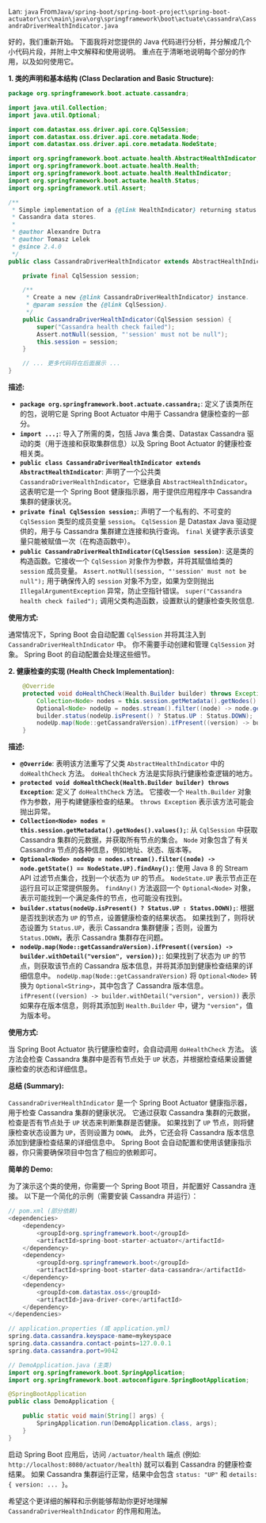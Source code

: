 Lan: `java` From`Java/spring-boot/spring-boot-project\spring-boot-actuator\src\main\java\org\springframework\boot\actuate\cassandra\CassandraDriverHealthIndicator.java`

好的，我们重新开始。 下面我将对您提供的 Java 代码进行分析，并分解成几个小代码片段，并附上中文解释和使用说明。 重点在于清晰地说明每个部分的作用，以及如何使用它。

**1. 类的声明和基本结构 (Class Declaration and Basic Structure):**

```java
package org.springframework.boot.actuate.cassandra;

import java.util.Collection;
import java.util.Optional;

import com.datastax.oss.driver.api.core.CqlSession;
import com.datastax.oss.driver.api.core.metadata.Node;
import com.datastax.oss.driver.api.core.metadata.NodeState;

import org.springframework.boot.actuate.health.AbstractHealthIndicator;
import org.springframework.boot.actuate.health.Health;
import org.springframework.boot.actuate.health.HealthIndicator;
import org.springframework.boot.actuate.health.Status;
import org.springframework.util.Assert;

/**
 * Simple implementation of a {@link HealthIndicator} returning status information for
 * Cassandra data stores.
 *
 * @author Alexandre Dutra
 * @author Tomasz Lelek
 * @since 2.4.0
 */
public class CassandraDriverHealthIndicator extends AbstractHealthIndicator {

	private final CqlSession session;

	/**
	 * Create a new {@link CassandraDriverHealthIndicator} instance.
	 * @param session the {@link CqlSession}.
	 */
	public CassandraDriverHealthIndicator(CqlSession session) {
		super("Cassandra health check failed");
		Assert.notNull(session, "'session' must not be null");
		this.session = session;
	}

    // ... 更多代码将在后面展示 ...
}
```

**描述:**

*   **`package org.springframework.boot.actuate.cassandra;`**:  定义了该类所在的包，说明它是 Spring Boot Actuator 中用于 Cassandra 健康检查的一部分。
*   **`import ...;`**: 导入了所需的类，包括 Java 集合类、Datastax Cassandra 驱动的类（用于连接和获取集群信息）以及 Spring Boot Actuator 的健康检查相关类。
*   **`public class CassandraDriverHealthIndicator extends AbstractHealthIndicator`**: 声明了一个公共类 `CassandraDriverHealthIndicator`，它继承自 `AbstractHealthIndicator`。 这表明它是一个 Spring Boot 健康指示器，用于提供应用程序中 Cassandra 集群的健康状况。
*   **`private final CqlSession session;`**:  声明了一个私有的、不可变的 `CqlSession` 类型的成员变量 `session`。 `CqlSession` 是 Datastax Java 驱动提供的，用于与 Cassandra 集群建立连接和执行查询。 `final` 关键字表示该变量只能被赋值一次（在构造函数中）。
*   **`public CassandraDriverHealthIndicator(CqlSession session)`**: 这是类的构造函数。它接收一个 `CqlSession` 对象作为参数，并将其赋值给类的 `session` 成员变量。  `Assert.notNull(session, "'session' must not be null");`  用于确保传入的 `session` 对象不为空，如果为空则抛出 `IllegalArgumentException` 异常，防止空指针错误。 `super("Cassandra health check failed");` 调用父类构造函数，设置默认的健康检查失败信息.

**使用方式:**

通常情况下，Spring Boot 会自动配置 `CqlSession` 并将其注入到 `CassandraDriverHealthIndicator` 中。 你不需要手动创建和管理 `CqlSession` 对象。 Spring Boot 的自动配置会处理这些细节。

**2. 健康检查的实现 (Health Check Implementation):**

```java
	@Override
	protected void doHealthCheck(Health.Builder builder) throws Exception {
		Collection<Node> nodes = this.session.getMetadata().getNodes().values();
		Optional<Node> nodeUp = nodes.stream().filter((node) -> node.getState() == NodeState.UP).findAny();
		builder.status(nodeUp.isPresent() ? Status.UP : Status.DOWN);
		nodeUp.map(Node::getCassandraVersion).ifPresent((version) -> builder.withDetail("version", version));
	}
```

**描述:**

*   **`@Override`**:  表明该方法重写了父类 `AbstractHealthIndicator` 中的 `doHealthCheck` 方法。 `doHealthCheck` 方法是实际执行健康检查逻辑的地方。
*   **`protected void doHealthCheck(Health.Builder builder) throws Exception`**:  定义了 `doHealthCheck` 方法。 它接收一个 `Health.Builder` 对象作为参数，用于构建健康检查的结果。  `throws Exception`  表示该方法可能会抛出异常。
*   **`Collection<Node> nodes = this.session.getMetadata().getNodes().values();`**:  从 `CqlSession` 中获取 Cassandra 集群的元数据，并获取所有节点的集合。 `Node` 对象包含了有关 Cassandra 节点的各种信息，例如地址、状态、版本等。
*   **`Optional<Node> nodeUp = nodes.stream().filter((node) -> node.getState() == NodeState.UP).findAny();`**:  使用 Java 8 的 Stream API 过滤节点集合，找到一个状态为 `UP` 的节点。 `NodeState.UP` 表示节点正在运行且可以正常提供服务。 `findAny()` 方法返回一个 `Optional<Node>` 对象，表示可能找到一个满足条件的节点，也可能没有找到。
*   **`builder.status(nodeUp.isPresent() ? Status.UP : Status.DOWN);`**:  根据是否找到状态为 `UP` 的节点，设置健康检查的结果状态。 如果找到了，则将状态设置为 `Status.UP`，表示 Cassandra 集群健康；否则，设置为 `Status.DOWN`，表示 Cassandra 集群存在问题。
*   **`nodeUp.map(Node::getCassandraVersion).ifPresent((version) -> builder.withDetail("version", version));`**: 如果找到了状态为 `UP` 的节点，则获取该节点的 Cassandra 版本信息，并将其添加到健康检查结果的详细信息中。  `nodeUp.map(Node::getCassandraVersion)`  将 `Optional<Node>` 转换为 `Optional<String>`，其中包含了 Cassandra 版本信息。  `ifPresent((version) -> builder.withDetail("version", version))`  表示如果存在版本信息，则将其添加到 `Health.Builder` 中，键为 `"version"`，值为版本号。

**使用方式:**

当 Spring Boot Actuator 执行健康检查时，会自动调用 `doHealthCheck` 方法。 该方法会检查 Cassandra 集群中是否有节点处于 `UP` 状态，并根据检查结果设置健康检查的状态和详细信息。

**总结 (Summary):**

`CassandraDriverHealthIndicator` 是一个 Spring Boot Actuator 健康指示器，用于检查 Cassandra 集群的健康状况。 它通过获取 Cassandra 集群的元数据，检查是否有节点处于 `UP` 状态来判断集群是否健康。 如果找到了 `UP` 节点，则将健康检查状态设置为 `UP`，否则设置为 `DOWN`。 此外，它还会将 Cassandra 版本信息添加到健康检查结果的详细信息中。 Spring Boot 会自动配置和使用该健康指示器，你只需要确保项目中包含了相应的依赖即可。

**简单的 Demo:**

为了演示这个类的使用，你需要一个 Spring Boot 项目，并配置好 Cassandra 连接。 以下是一个简化的示例（需要安装 Cassandra 并运行）：

```java
// pom.xml (部分依赖)
<dependencies>
    <dependency>
        <groupId>org.springframework.boot</groupId>
        <artifactId>spring-boot-starter-actuator</artifactId>
    </dependency>
    <dependency>
        <groupId>org.springframework.boot</groupId>
        <artifactId>spring-boot-starter-data-cassandra</artifactId>
    </dependency>
    <dependency>
        <groupId>com.datastax.oss</groupId>
        <artifactId>java-driver-core</artifactId>
    </dependency>
</dependencies>
```

```java
// application.properties (或 application.yml)
spring.data.cassandra.keyspace-name=mykeyspace
spring.data.cassandra.contact-points=127.0.0.1
spring.data.cassandra.port=9042
```

```java
// DemoApplication.java (主类)
import org.springframework.boot.SpringApplication;
import org.springframework.boot.autoconfigure.SpringBootApplication;

@SpringBootApplication
public class DemoApplication {

    public static void main(String[] args) {
        SpringApplication.run(DemoApplication.class, args);
    }
}
```

启动 Spring Boot 应用后，访问 `/actuator/health` 端点 (例如: `http://localhost:8080/actuator/health`) 就可以看到 Cassandra 的健康检查结果。 如果 Cassandra 集群运行正常，结果中会包含 `status: "UP"` 和 `details: { version: ... }`。

希望这个更详细的解释和示例能够帮助你更好地理解 `CassandraDriverHealthIndicator` 的作用和用法。